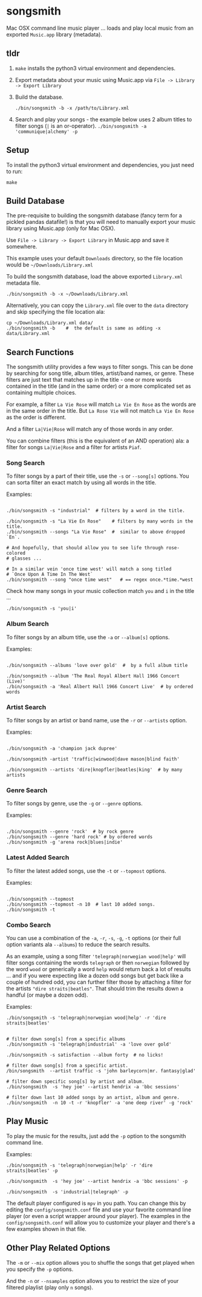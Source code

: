 
# songsmith

Mac OSX command line music player ... loads and play local music from an
exported `Music.app` library (metadata).

## tldr

1. ```make``` installs the python3 virtual environment and dependencies.

1. Export metadata about your music using Music.app via
   `File -> Library -> Export Library`

1. Build the database.

   ```./bin/songsmith -b -x /path/to/Library.xml```

1. Search and play your songs - the example below uses 2 album titles to
   filter songs (`|` is an or-operator).
   ```./bin/songsmith -a 'communique|alchemy' -p```

## Setup

To install the python3 virtual environment and dependencies, you just
need to run:

```shell
make
```

## Build Database

The pre-requisite to building the songsmith database (fancy term for a
pickled pandas datafile!) is that you will need to manually export
your music library using Music.app (only for Mac OSX).

Use `File -> Library -> Export Library` in Music.app and save it somewhere.

This example uses your default `Downloads` directory, so the file location
would be `~/Downloads/Library.xml`

To build the songsmith database, load the above exported `Library.xml`
metadata file.

```shell
./bin/songsmith -b -x ~/Downloads/Library.xml
```

Alternatively, you can copy the `Library.xml` file over to the `data`
directory and skip specifying the file location ala:

```shell
cp ~/Downloads/Library.xml data/
./bin/songsmith -b    #  the default is same as adding -x data/Library.xml
```

## Search Functions

The songsmith utility provides a few ways to filter songs. This can be done
by searching for song title, album titles, artist/band names, or genre.
These filters are just text that matches up in the title - one or more words
contained in the title (and in the same order) or a more complicated set
as containing multiple choices.

For example, a filter `La Vie Rose` will match `La Vie En Rose` as the
words are in the same order in the title.
But `La Rose Vie` will not match `La Vie En Rose` as the order is different.

And a filter `La|Vie|Rose` will match any of those words in any order.

You can combine filters (this is the equivalent of an AND operation) ala:
a filter for songs `La|Vie|Rose` and a filter for artists `Piaf`.

### Song Search

To filter songs by a part of their title, use the `-s` or `--song[s]`
options.
You can sorta filter an exact match by using all words in the title.

Examples:

```shell

./bin/songsmith -s "industrial"  # filters by a word in the title.

./bin/songsmith -s "La Vie En Rose"    # filters by many words in the title.
./bin/songsmith --songs "La Vie Rose"  #  similar to above dropped `En`.

# And hopefully, that should allow you to see life through rose-colored
# glasses ...

# In a similar vein 'once time west' will match a song titled
# `Once Upon A Time In The West`
./bin/songsmith --song "once time west"   # == regex once.*time.*west

```

Check how many songs in your music collection match `you` and `i`
in the title ...

```shell
./bin/songsmith -s 'you|i'
```

### Album Search

To filter songs by an album title, use the `-a` or `--album[s]` options.

Examples:

```shell

./bin/songsmith --albums 'love over gold'  #  by a full album title

./bin/songsmith --album 'The Real Royal Albert Hall 1966 Concert (Live)'
./bin/songsmith -a 'Real Albert Hall 1966 Concert Live'  # by ordered words
```

### Artist Search

To filter songs by an artist or band name, use the `-r` or `--artists`
option.

Examples:

```shell

./bin/songsmith -a 'champion jack dupree'

./bin/songsmith -artist 'traffic|winwood|dave mason|blind faith'

./bin/songsmith --artists 'dire|knopfler|beatles|king'  # by many artists

```

### Genre Search

To filter songs by genre, use the `-g` or `--genre` options.

Examples:

```shell

./bin/songsmith --genre 'rock'  # by rock genre
./bin/songsmith --genre 'hard rock' # by ordered words
./bin/songsmith -g 'arena rock|blues|indie'
```

### Latest Added Search

To filter the latest added songs, use the `-t` or `--topmost` options.

Examples:

```shell

./bin/songsmith --topmost
./bin/songsmith --topmost -n 10  # last 10 added songs.
./bin/songsmith -t
```

### Combo Search

You can use a combination of the `-a`, `-r`, `-s`, `-g`, `-t` options
(or their full option variants ala `--albums`) to reduce the search results.

As an example, using a song filter `'telegraph|norwegian wood|help'` will
filter songs containing the words `telegraph` or then `norwegian` followed
by the word `wood` or generically a word `help` would return back a lot of
results ... and if you were expecting like a dozen odd songs but get back
like a couple of hundred odd, you can further filter those by attaching
a filter for the artists `"dire straits|beatles"`. That should trim the
results down a handful (or maybe a dozen odd).

Examples:

```shell
./bin/songsmith -s 'telegraph|norwegian wood|help' -r 'dire straits|beatles'


# filter down song[s] from a specific albums
./bin/songsmith -s 'telegraph|industrial' -a 'love over gold'

./bin/songsmith -s satisfaction --album forty  # no licks!

# filter down song[s] from a specific artist.
/bin/songsmith  --artist traffic -s 'john barleycorn|mr. fantasy|glad'

# filter down specific song[s] by artist and album.
./bin/songsmith  -s 'hey joe' --artist hendrix -a 'bbc sessions'

# filter down last 10 added songs by an artist, album and genre.
./bin/songsmith  -n 10 -t -r 'knopfler' -a 'one deep river' -g 'rock'

```

## Play Music

To play the music for the results, just add the `-p` option to the songsmith
command line.

Examples:

```shell
./bin/songsmith -s 'telegraph|norwegian|help' -r 'dire straits|beatles' -p

./bin/songsmith  -s 'hey joe' --artist hendrix -a 'bbc sessions' -p

./bin/songsmith  -s 'industrial|telegraph' -p

```

The default player configured is `mpv` in you path. You can change this
by editing the `config/songsmith.conf` file and use your favorite
command line player (or even a script wrapper around your player).
The examples in the `config/songsmith.conf` will allow you to
customize your player and there's a few examples shown in that file.

## Other Play Related Options

The `-m` or `--mix` option allows you to shuffle the songs that get
played when you specify the `-p` options.

And the `-n` or `--nsamples` option allows you to restrict the size
of your filtered playlist (play only `n` songs).
